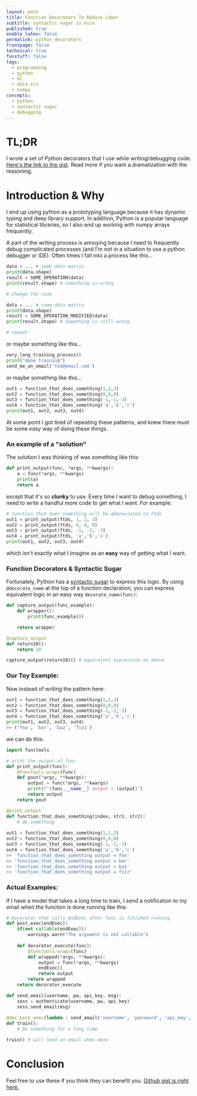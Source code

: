 ```yaml
---
layout: post
title: Function Decorators To Reduce Labor 
subtitle: syntactic sugar is nice
published: true
enable_latex: false
permalink: python_decorators
frontpage: false
technical: true
funstuff: false
tags:
  - programming
  - python
  - ml
  - data-sci
  - numpy
concepts:
  - python
  - syntactic sugar
  - debugging
---
```


# TL;DR
I wrote a set of Python decorators that I use while writing/debugging code. [Here's the link to the gist](https://gist.github.com/tedkim97/32e4ce8d371d2d726ba26b1a556f4790). Read more if you want a dramatization with the reasoning. 

# Introduction & Why
I end up using python as a prototyping language because it has dynamic typing and deep library support. In addition, Python is a popular language for statistical libraries, so I also end up working with numpy arrays frequently.

A part of the writing process is annoying because I need to frequently debug complicated processes (and I'm not in a situation to use a python debugger or IDE). Often times I fall into a process like this...

```python
data = ... # some data matrix
print(data.shape)
result = SOME_OPERATION(data)
print(result.shape) # Something is wrong

# Change the code

data = ... # some data matrix
print(data.shape)
result = SOME_OPERATION_MODIFIED(data)
print(result.shape) # Something is still wrong

# repeat
```

or maybe something like this...
```python
very_long_training_process()
print("done training")
send_me_an_email('ted@email.com')
```

or maybe something like this...
```python
out1 = function_that_does_something(1,2,3)
out2 = function_that_does_something(0,0,0)
out3 = function_that_does_something(-1,-2,-3)
out4 = function_that_does_something('a','b','c')
print(out1, out2, out3, out4)
```
At some point I got tired of repeating these patterns, and knew there must be some *easy* way of doing these things.

### An example of a "solution"
The solution I was thinking of was something like this:

```python
def print_output(func, *args, **kwargs):
	a = func(*args, **kwargs)
	print(a)
	return a
```

except that it's so **clunky** to use. Every time I want to debug something, I need to write a handful more code to get what I want. For example:

```python
# function_that_does_something will be abbreviated to ftds
out1 = print_output(ftds, 1, 2, 3)
out2 = print_output(ftds, 0, 0, 0) 
out3 = print_output(ftds, -1, -2, -3)
out4 = print_output(ftds, 'a','b','c')
print(out1, out2, out3, out4)
```

which isn't exactly what I imagine as an **easy** way of getting what I want.

### Function Decorators & Syntactic Sugar
Fortunately, Python has a [syntactic sugar](https://en.wikipedia.org/wiki/Syntactic_sugar) to express this logic. By using `@decorate_name` at the top of a function declaration, you can express equivalent logic in an easy way `decorate_name(func)`:
```python
def capture_output(func_example):
	def wrapper():
		print(func_example())

	return wrapper

@capture_output
def return10():
	return 10

capture_output(return10)() # equivalent expression as above
``` 

### Our Toy Example:
Now instead of writing the pattern here: 
```python
out1 = function_that_does_something(1,2,3)
out2 = function_that_does_something(0,0,0)
out3 = function_that_does_something(-1,-2,-3)
out4 = function_that_does_something('a','b','c')
print(out1, out2, out3, out4)
>> ('foo', 'bar', 'baz', 'fizz')
```

we can do this:
```python
import functools

# print the output of func
def print_output(func):    
    @functools.wraps(func)
    def pout(*args, **kwargs):
        output = func(*args, **kwargs)
        print(f"{func.__name__} output = {output}")
        return output
    return pout

@print_output
def function_that_does_something(index, str1, str2):
    # do something
    
out1 = function_that_does_something(1,2,3)
out2 = function_that_does_something(0,0,0)
out3 = function_that_does_something(-1,-2,-3)
out4 = function_that_does_something('a','b','c')
>> 'function_that_does_something output = foo'
>> 'function_that_does_something output = bar'
>> 'function_that_does_something output = baz'
>> 'function_that_does_something output = fizz'
```

### Actual Examples:
If I have a model that takes a long time to train, I send a notification to my email when the function is done running like this:

```python
# Decorator that calls endExec after func is finished running
def post_exec(endExec):
    if(not callable(endExec)):
        warnings.warn("The argument is not callable")
                
    def decorator_execute(func):
        @functools.wraps(func)
        def wrapped(*args, **kwargs):
            output = func(*args, **kwargs)
            endExec()
            return output
        return wrapped
    return decorator_execute

def send_email(username, pw, api_key, msg):
    sess = authenticate(username, pw, api_key)
    sess.send_email(msg)
    
@dec.post_exec(lambda : send_email('username', 'password', 'api_key', 'done'))
def train():
    # Do something for a long time

train() # will send an email when done 

```
# Conclusion
Feel free to use these if you think they can benefit you. [Github gist is right here.](https://gist.github.com/tedkim97/32e4ce8d371d2d726ba26b1a556f4790)

 
 